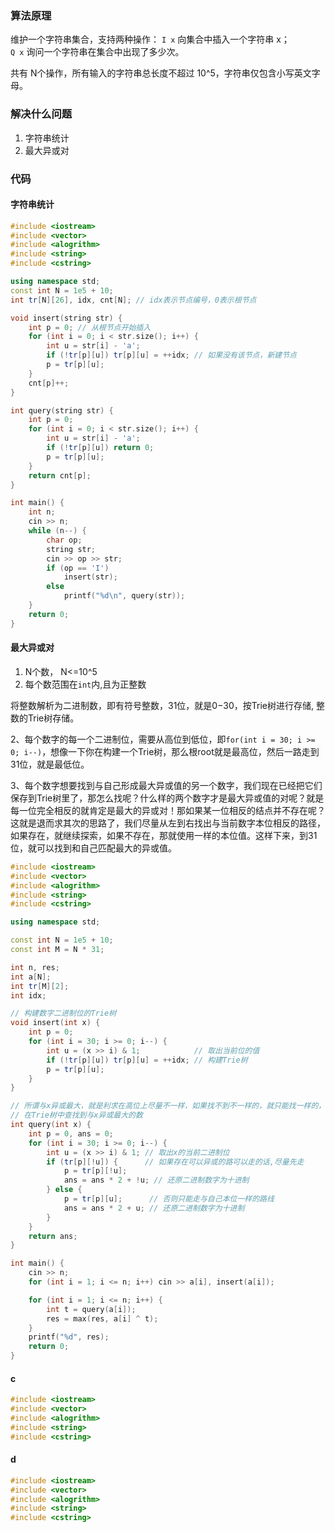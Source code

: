 ### 算法原理
维护一个字符串集合，支持两种操作：
`I x` 向集合中插入一个字符串 x；  
`Q x` 询问一个字符串在集合中出现了多少次。

共有 N个操作，所有输入的字符串总长度不超过 10^5，字符串仅包含小写英文字母。

### 解决什么问题
1. 字符串统计
2. 最大异或对

### 代码

#### 字符串统计

```C++
#include <iostream>
#include <vector>
#include <alogrithm>
#include <string>
#include <cstring>

using namespace std;
const int N = 1e5 + 10;
int tr[N][26], idx, cnt[N]; // idx表示节点编号，0表示根节点

void insert(string str) {
    int p = 0; // 从根节点开始插入
    for (int i = 0; i < str.size(); i++) {
        int u = str[i] - 'a';
        if (!tr[p][u]) tr[p][u] = ++idx; // 如果没有该节点，新建节点
        p = tr[p][u];
    }
    cnt[p]++;
}

int query(string str) {
    int p = 0;
    for (int i = 0; i < str.size(); i++) {
        int u = str[i] - 'a';
        if (!tr[p][u]) return 0;
        p = tr[p][u];
    }
    return cnt[p];
}

int main() {
    int n;
    cin >> n;
    while (n--) {
        char op;
        string str;
        cin >> op >> str;
        if (op == 'I')
            insert(str);
        else
            printf("%d\n", query(str));
    }
    return 0;
}

```

#### 最大异或对
1. N个数， N<=10^5
2. 每个数范围在`int`内,且为正整数

将整数解析为二进制数，即有符号整数，31位，就是0−30，按Trie树进行存储, 整数的Trie树存储。

2、每个数字的每一个二进制位，需要从高位到低位，即`for(int i = 30; i >= 0; i--)`，想像一下你在构建一个Trie树，那么根root就是最高位，然后一路走到31位，就是最低位。

3、每个数字想要找到与自己形成最大异或值的另一个数字，我们现在已经把它们保存到Trie树里了，那怎么找呢？什么样的两个数字才是最大异或值的对呢？就是每一位完全相反的就肯定是最大的异或对！那如果某一位相反的结点并不存在呢？这就是退而求其次的思路了，我们尽量从左到右找出与当前数字本位相反的路径，如果存在，就继续探索，如果不存在，那就使用一样的本位值。这样下来，到31位，就可以找到和自己匹配最大的异或值。

```cpp
#include <iostream>
#include <vector>
#include <alogrithm>
#include <string>
#include <cstring>

using namespace std;

const int N = 1e5 + 10;
const int M = N * 31;

int n, res;
int a[N];
int tr[M][2];
int idx;

// 构建数字二进制位的Trie树
void insert(int x) {
    int p = 0;
    for (int i = 30; i >= 0; i--) {
        int u = (x >> i) & 1;            // 取出当前位的值
        if (!tr[p][u]) tr[p][u] = ++idx; // 构建Trie树
        p = tr[p][u];
    }
}

// 所谓与x异或最大，就是利求在高位上尽量不一样，如果找不到不一样的，就只能找一样的，下一个继续优先找不一样的
// 在Trie树中查找到与x异或最大的数
int query(int x) {
    int p = 0, ans = 0;
    for (int i = 30; i >= 0; i--) {
        int u = (x >> i) & 1; // 取出x的当前二进制位
        if (tr[p][!u]) {      // 如果存在可以异或的路可以走的话,尽量先走
            p = tr[p][!u];
            ans = ans * 2 + !u; // 还原二进制数字为十进制
        } else {
            p = tr[p][u];      // 否则只能走与自己本位一样的路线
            ans = ans * 2 + u; // 还原二进制数字为十进制
        }
    }
    return ans;
}

int main() {
    cin >> n;
    for (int i = 1; i <= n; i++) cin >> a[i], insert(a[i]);

    for (int i = 1; i <= n; i++) {
        int t = query(a[i]);
        res = max(res, a[i] ^ t);
    }
    printf("%d", res);
    return 0;
}

```

#### c
```c++
#include <iostream>
#include <vector>
#include <alogrithm>
#include <string>
#include <cstring>
```

#### d
```c++
#include <iostream>
#include <vector>
#include <alogrithm>
#include <string>
#include <cstring>
```





